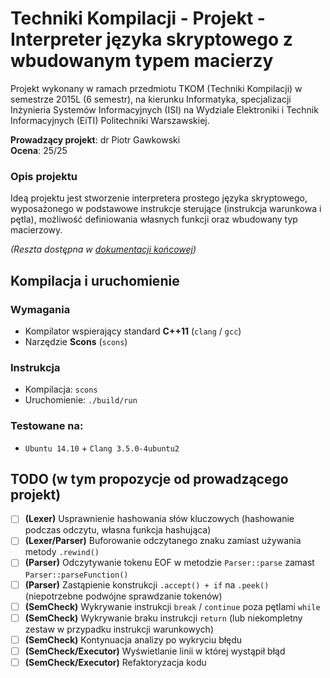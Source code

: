 # Techniki Kompilacji - Projekt - Interpreter języka skryptowego z wbudowanym typem macierzy
Projekt wykonany w ramach przedmiotu TKOM (Techniki Kompilacji) w semestrze 2015L (6 semestr), na kierunku Informatyka, specjalizacji Inżynieria Systemów Informacyjnych (ISI) na Wydziale Elektroniki i Technik Informacyjnych (EiTI) Politechniki Warszawskiej.

**Prowadzący projekt**: dr Piotr Gawkowski  
**Ocena**: 25/25

### Opis projektu
Ideą projektu jest stworzenie interpretera prostego języka skryptowego, wyposażonego w 
podstawowe instrukcje sterujące (instrukcja warunkowa i pętla), możliwość definiowania 
własnych funkcji oraz wbudowany typ macierzowy.

_(Reszta dostępna w [dokumentacji końcowej](https://github.com/mdziekon/eiti-tkom-interpreter/raw/master/docs/final-documentation.pdf))_

Kompilacja i uruchomienie
---

### Wymagania
* Kompilator wspierający standard **C++11** (``clang`` / ``gcc``)
* Narzędzie **Scons** (``scons``)

### Instrukcja
* Kompilacja: ``scons``
* Uruchomienie: ``./build/run``

### Testowane na:
* ``Ubuntu 14.10`` + ``Clang 3.5.0-4ubuntu2``

TODO (w tym propozycje od prowadzącego projekt)
---

* [ ] **(Lexer)** Usprawnienie hashowania słów kluczowych (hashowanie podczas odczytu, własna funkcja hashująca)
* [ ] **(Lexer/Parser)** Buforowanie odczytanego znaku zamiast używania metody ``.rewind()``
* [ ] **(Parser)** Odczytywanie tokenu EOF w metodzie ``Parser::parse`` zamast ``Parser::parseFunction()``
* [ ] **(Parser)** Zastąpienie konstrukcji ``.accept() + if`` na ``.peek()`` (niepotrzebne podwójne sprawdzanie tokenów)
* [ ] **(SemCheck)** Wykrywanie instrukcji ``break`` / ``continue`` poza pętlami ``while``
* [ ] **(SemCheck)** Wykrywanie braku instrukcji ``return`` (lub niekompletny zestaw w przypadku instrukcji warunkowych)
* [ ] **(SemCheck)** Kontynuacja analizy po wykryciu błędu
* [ ] **(SemCheck/Executor)** Wyświetlanie linii w której wystąpił błąd
* [ ] **(SemCheck/Executor)** Refaktoryzacja kodu
